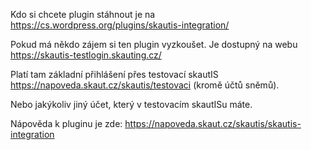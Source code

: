 Kdo si chcete plugin stáhnout je na https://cs.wordpress.org/plugins/skautis-integration/

Pokud má někdo zájem si ten plugin vyzkoušet. Je dostupný na webu https://skautis-testlogin.skauting.cz/

Platí tam základní přihlášení přes testovací skautIS https://napoveda.skaut.cz/skautis/testovaci (kromě účtů sněmů).

Nebo jakýkoliv jiný účet, který v testovacím skautISu máte.

Nápověda k pluginu je zde: https://napoveda.skaut.cz/skautis/skautis-integration
